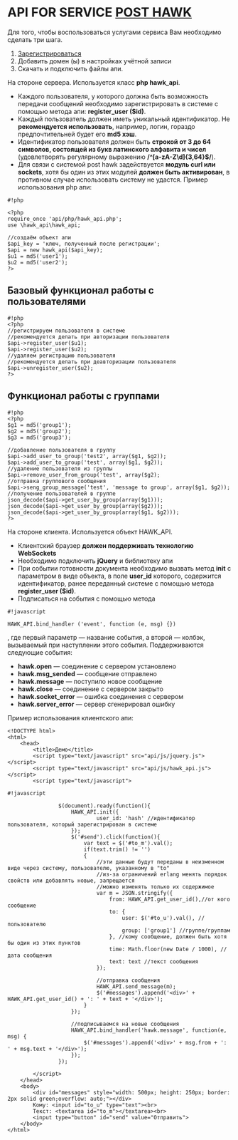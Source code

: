 # API FOR SERVICE [POST HAWK](http://post-hawk.com)

Для того, чтобы воспользоваться услугами сервиса Вам необходимо сделать три шага.

1. [Зарегистрироваться](http://post-hawk.com/auth/)
1. Добавить домен (ы) в настройках учётной записи
1. Скачать и подключить файлы апи.

На стороне сервера. Используется класс **php hawk_api**.

* Каждого пользователя, у которого должна быть возможность передачи сообщений необходимо зарегистрировать в системе с помощью метода апи: **register_user ($id)**.
* Каждый пользователь должен иметь уникальный идентификатор. Не **рекомендуется использовать**, например, логин, гораздо предпочтительней будет его **md5 хэш**.
* Идентификатор пользователя должен быть **строкой от 3 до 64 символов, состоящей из букв латинского алфавита и чисел** (удовлетворять регулярному выражению **/^[a-zA-Z\d]{3,64}$/**).
* Для связи с системой post hawk задействуется **модуль curl или sockets**, хотя бы один из этих модулей **должен быть активирован**, в противном случае использовать систему не удастся.
Пример использования php апи:

```
#!php

<?php
require_once 'api/php/hawk_api.php';
use \hawk_api\hawk_api;

//создаём объект апи
$api_key = 'ключ, полученный после регистрации';
$api = new hawk_api($api_key);
$u1 = md5('user1');
$u2 = md5('user2');
?>
```
## Базовый функционал работы с пользователями ##

```
#!php
<?php
//регистрируем пользователя в системе
//рекомендуется делать при авторизации пользователя
$api->register_user($u1);
$api->register_user($u2);
//удаляем регистрацию пользователя
//рекомендуется делать при деавторизации пользователя
$api->unregister_user($u2);
?>
```

## Функционал работы с группами ##

```
#!php
<?php
$g1 = md5('group1');
$g2 = md5('group2');
$g3 = md5('group3');

//добавление пользователя в группу
$api->add_user_to_group('test2', array($g1, $g2));
$api->add_user_to_group('test', array($g1, $g2));
//удаление пользователя из группы
$api->remove_user_from_group('test', array($g2);
//отправка группового сообщения
$api->seng_group_message('test', 'message to group', array($g1, $g2));
//получение пользователей в группе
json_decode($api->get_user_by_group(array($g1)));
json_decode($api->get_user_by_group(array($g2)));
json_decode($api->get_user_by_group(array($g1, $g2)));
?>
```

На стороне клиента. Используется объект HAWK_API.

* Клиентский браузер **должен поддерживать технологию WebSockets**
* Необходимо подключить **jQuery** и библиотеку апи
* При событии готовности документа необходимо вызвать метод **init** с параметром в виде объекта, в поле **user_id** которого, содержится идентификатор, ранее переданный системе с помощью метода **register_user ($id)**.
* Подписаться на события с помощью метода
```
#!javascript

HAWK_API.bind_handler ('event', function (e, msg) {})
```
, где первый параметр — название события, а второй — колбэк, вызываемый при наступлении этого события. Поддерживаются следующие события:

* **hawk.open** — соединение с сервером установлено
* **hawk.msg_sended** — сообщение отправлено
* **hawk.message** — поступило новое сообщение
* **hawk.close** — соединение с сервером закрыто
* **hawk.socket_error** — ошибка соединения с сервером
* **hawk.server_error** — сервер сгенерировал ошибку

Пример использования клиентского апи:

	<!DOCTYPE html>
	<html>
	    <head>
	        <title>Демо</title>
	        <script type="text/javascript" src="api/js/jquery.js"></script>
	        <script type="text/javascript" src="api/js/hawk_api.js"></script>
	        <script type="text/javascript">


```
#!javascript

	            $(document).ready(function(){
	                HAWK_API.init({
	                        user_id: 'hash' //идентификатор пользователя, который зарегистрирован в системе
	                });
	                $('#send').click(function(){
	                    var text = $('#to_m').val();
	                    if(text.trim() != '')
	                    {
	                        //эти данные будут переданы в неизменном виде через систему, пользователю, указанному в "to"
	                        //из-за ограничений erlang менять порядок свойств или добавлять новые, запрещается
	                        //можно изменять только их содержимое
	                        var m = JSON.stringify({
	                            from: HAWK_API.get_user_id(),//от кого сообщение
	                            to: {
									user: $('#to_u').val(), // пользователю
									group: ['group1'] //группе/группам
								}, //кому сообщение, должен быть хотя бы один из этих пунктов
	                            time: Math.floor(new Date / 1000), //дата сообщения
	                            text: text //текст сообщения
	                        });

	                        //отправка сообщения
	                        HAWK_API.send_message(m);
	                        $('#messages').append('<div>' + HAWK_API.get_user_id() + ': ' + text + '</div>');
	                    }
	                });

	                //подписываемся на новые сообщения
	                HAWK_API.bind_handler('hawk.message', function(e, msg) {
	                    $('#messages').append('<div>' + msg.from + ': ' + msg.text + '</div>');
	                });
	            });
```


	        </script>
	    </head>
	    <body>
	        <div id="messages" style="width: 500px; height: 250px; border: 2px solid green;overflow: auto;"></div>
	        Кому: <input id="to_u" type="text"><br>
	        Текст: <textarea id="to_m"></textarea><br>
	        <input type="button" id="send" value="Отправить">
	    </body>
	</html>
